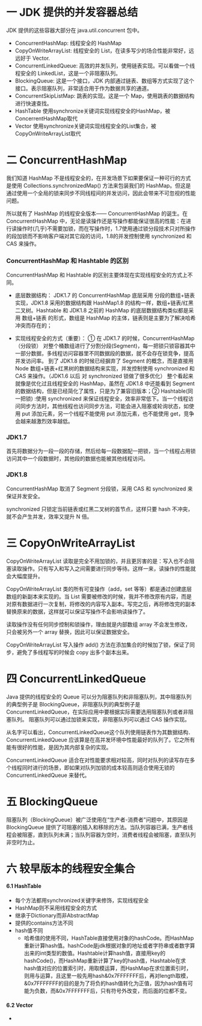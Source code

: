 # 一 JDK 提供的并发容器总结 #

JDK 提供的这些容器大部分在 java.util.concurrent 包中。

- ConcurrentHashMap: 线程安全的 HashMap
- CopyOnWriteArrayList: 线程安全的 List，在读多写少的场合性能非常好，远远好于 Vector.
- ConcurrentLinkedQueue: 高效的并发队列，使用链表实现。可以看做一个线程安全的 LinkedList，这是一个非阻塞队列。
- BlockingQueue: 这是一个接口，JDK 内部通过链表、数组等方式实现了这个接口。表示阻塞队列，非常适合用于作为数据共享的通道。
- ConcurrentSkipListMap: 跳表的实现。这是一个 Map，使用跳表的数据结构进行快速查找。
- HashTable 使用synchronize关键词实现线程安全的HashMap，被ConcerrentHashMap取代
- Vector 使用synchronize关键词实现线程安全的List集合，被CopyOnWriteArrayList取代

# 二 ConcurrentHashMap #

我们知道 HashMap 不是线程安全的，在并发场景下如果要保证一种可行的方式是使用 Collections.synchronizedMap() 方法来包装我们的 HashMap。但这是通过使用一个全局的锁来同步不同线程间的并发访问，因此会带来不可忽视的性能问题。

所以就有了 HashMap 的线程安全版本—— ConcurrentHashMap 的诞生。在 ConcurrentHashMap 中，无论是读操作还是写操作都能保证很高的性能：在进行读操作时(几乎)不需要加锁，而在写操作时，1.7使用通过锁分段技术只对所操作的段加锁而不影响客户端对其它段的访问，1.8的并发控制使用 synchronized 和 CAS 来操作。

### ConcurrentHashMap 和 Hashtable 的区别

ConcurrentHashMap 和 Hashtable 的区别主要体现在实现线程安全的方式上不同。

- 底层数据结构： JDK1.7 的 ConcurrentHashMap 底层采用 分段的数组+链表 实现，JDK1.8 采用的数据结构跟 HashMap1.8 的结构一样，数组+链表/红黑二叉树。Hashtable 和 JDK1.8 之前的 HashMap 的底层数据结构类似都是采用 数组+链表 的形式，数组是 HashMap 的主体，链表则是主要为了解决哈希冲突而存在的；


- 实现线程安全的方式（重要）： ① 在 JDK1.7 的时候，ConcurrentHashMap（分段锁） 对整个桶数组进行了分割分段(Segment)，每一把锁只锁容器其中一部分数据，多线程访问容器里不同数据段的数据，就不会存在锁竞争，提高并发访问率。 到了 JDK1.8 的时候已经摒弃了 Segment 的概念，而是直接用 Node 数组+链表+红黑树的数据结构来实现，并发控制使用 synchronized 和 CAS 来操作。（JDK1.6 以后 对 synchronized 锁做了很多优化） 整个看起来就像是优化过且线程安全的 HashMap，虽然在 JDK1.8 中还能看到 Segment 的数据结构，但是已经简化了属性，只是为了兼容旧版本；② Hashtable(同一把锁) :使用 synchronized 来保证线程安全，效率非常低下。当一个线程访问同步方法时，其他线程也访问同步方法，可能会进入阻塞或轮询状态，如使用 put 添加元素，另一个线程不能使用 put 添加元素，也不能使用 get，竞争会越来越激烈效率越低。

### JDK1.7

首先将数据分为一段一段的存储，然后给每一段数据配一把锁，当一个线程占用锁访问其中一个段数据时，其他段的数据也能被其他线程访问。

### JDK1.8

ConcurrentHashMap 取消了 Segment 分段锁，采用 CAS 和 synchronized 来保证并发安全。

synchronized 只锁定当前链表或红黑二叉树的首节点，这样只要 hash 不冲突，就不会产生并发，效率又提升 N 倍。

# 三 CopyOnWriteArrayList #

CopyOnWriteArrayList 读取是完全不用加锁的，并且更厉害的是：写入也不会阻塞读取操作。只有写入和写入之间需要进行同步等待。这样一来，读操作的性能就会大幅度提升。

CopyOnWriteArrayList 类的所有可变操作（add，set 等等）都是通过创建底层数组的新副本来实现的。当 List 需要被修改的时候，我并不修改原有内容，而是对原有数据进行一次复制，将修改的内容写入副本。写完之后，再将修改完的副本替换原来的数据，这样就可以保证写操作不会影响读操作了。

读取操作没有任何同步控制和锁操作，理由就是内部数组 array 不会发生修改，只会被另外一个 array 替换，因此可以保证数据安全。

CopyOnWriteArrayList 写入操作 add() 方法在添加集合的时候加了锁，保证了同步，避免了多线程写的时候会 copy 出多个副本出来。

# 四 ConcurrentLinkedQueue #

Java 提供的线程安全的 Queue 可以分为阻塞队列和非阻塞队列，其中阻塞队列的典型例子是 BlockingQueue，非阻塞队列的典型例子是 ConcurrentLinkedQueue，在实际应用中要根据实际需要选用阻塞队列或者非阻塞队列。 阻塞队列可以通过加锁来实现，非阻塞队列可以通过 CAS 操作实现。

从名字可以看出，ConcurrentLinkedQueue这个队列使用链表作为其数据结构．ConcurrentLinkedQueue 应该算是在高并发环境中性能最好的队列了。它之所有能有很好的性能，是因为其内部复杂的实现。

ConcurrentLinkedQueue 适合在对性能要求相对较高，同时对队列的读写存在多个线程同时进行的场景，即如果对队列加锁的成本较高则适合使用无锁的 ConcurrentLinkedQueue 来替代。

# 五 BlockingQueue #

阻塞队列（BlockingQueue）被广泛使用在“生产者-消费者”问题中，其原因是 BlockingQueue 提供了可阻塞的插入和移除的方法。当队列容器已满，生产者线程会被阻塞，直到队列未满；当队列容器为空时，消费者线程会被阻塞，直至队列非空时为止。

# 六 较早版本的线程安全集合

#### 6.1 HashTable

- 每个方法都用synchronized关键字来修饰，实现线程安全
- HashMap则不采用线程安全的方式
- 继承于Dictionary而非AbstractMap
- 提供的contains方法不同
- hash值不同
  - 哈希值的使用不同，HashTable直接使用对象的hashCode。而HashMap重新计算hash值。hashCode是jdk根据对象的地址或者字符串或者数字算出来的int类型的数值。Hashtable计算hash值，直接用key的hashCode()，而HashMap重新计算了key的hash值，Hashtable在求hash值对应的位置索引时，用取模运算，而HashMap在求位置索引时，则用与运算，且这里一般先用hash&0x7FFFFFFF后，再对length取模，&0x7FFFFFFF的目的是为了将负的hash值转化为正值，因为hash值有可能为负数，而&0x7FFFFFFF后，只有符号外改变，而后面的位都不变。

#### 6.2 Vector

- 



